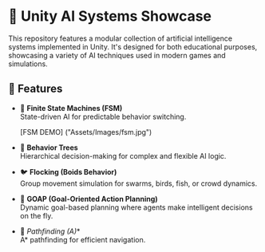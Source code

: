 # 🧠 Unity AI Systems Showcase

This repository features a modular collection of artificial intelligence systems implemented in Unity. It's designed for both educational purposes, showcasing a variety of AI techniques used in modern games and simulations.

## 🚀 Features

- 🔁 **Finite State Machines (FSM)**  
  State-driven AI for predictable behavior switching.

  [FSM DEMO] ("Assets/Images/fsm.jpg")

- 🌳 **Behavior Trees**  
  Hierarchical decision-making for complex and flexible AI logic.

- 🐦 **Flocking (Boids Behavior)**  
  Group movement simulation for swarms, birds, fish, or crowd dynamics.

- 🎯 **GOAP (Goal-Oriented Action Planning)**  
  Dynamic goal-based planning where agents make intelligent decisions on the fly.

- 🧭 **Pathfinding (A*)**  
  A* pathfinding for efficient navigation.

